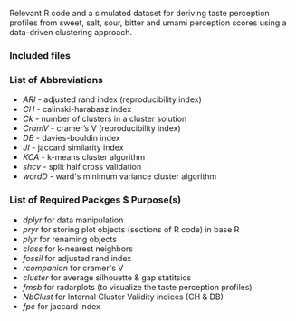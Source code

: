 Relevant R code and a simulated dataset for deriving taste perception profiles from sweet, salt, sour, bitter and umami 
perception scores using a data-driven clustering approach. 

### Included files 



### List of Abbreviations

- *ARI* - adjusted rand index (reproducibility index)    
- *CH*  - calinski-harabasz index   
- *Ck* - number of clusters in a cluster solution    
- *CramV* - cramer’s V (reproducibility index)    
- *DB* - davies-bouldin index    
- *JI* - jaccard similarity index   
- *KCA* - k-means cluster algorithm   
- *shcv* - split half cross validation    
- *wardD* - ward's minimum variance cluster algorithm


### List of Required Packges $ Purpose(s)

- *dplyr*      for data manipulation
- *pryr*       for storing plot objects (sections of R code) in base R
- *plyr*       for renaming objects 
- *class*      for k-nearest neighbors  
- *fossil*     for adjusted rand index 
- *rcompanion* for cramer's V
- *cluster*    for average silhouette & gap statitsics 
- *fmsb*       for radarplots (to visualize the taste perception profiles)
- *NbClust*    for Internal Cluster Validity indices (CH & DB)
- *fpc*        for jaccard index





